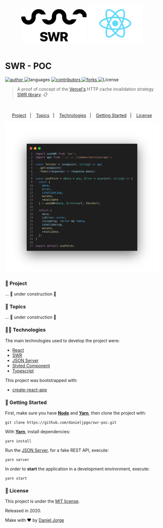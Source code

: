 <div align="center" >
  <img
    alt="swr"
    title="swr"
    src=".github/swr-logo.png"
    height="110px"
    />
  <img
    alt="react"
    title="react"
    src=".github/react-logo.png"
    width="180px" />
</div>
&nbsp;

<h1> SWR - POC</h1>

<p align="left">
   <a href="https://github.com/danieljpgo">
      <img
        alt="author"
        src="https://img.shields.io/badge/author-danieljpgo-a1a1a1?style=flat&labelColor=000000"
      />
   </a>
   <img
      alt="languages"
      src="https://img.shields.io/github/languages/count/danieljpgo/swr-poc?color=a1a1a1&style=flat&labelColor=000000"
   />
   <a href="https://github.com/danieljpgo/swr-poc/graphs/contributors">
      <img
        alt="contributors"
        src="https://img.shields.io/github/stars/danieljpgo/swr-poc?color=a1a1a1&style=flat&labelColor=000000"/>
   </a>
    <a href="https://github.com/danieljpgo/swr-poc/network/members">
      <img
         alt="forks"
         src="https://img.shields.io/github/forks/danieljpgo/swr-poc?color=a1a1a1&style=flat&labelColor=000000"/>
   </a>
     <img alt="License" src="https://img.shields.io/badge/license-MIT-a1a1a1?style=flat&labelColor=000000">
</p>

> A proof of concept of the <a href="https://vercel.com/">Vercel's</a> HTTP cache invalidation strategy <a href="https://swr.vercel.app/">SWR library</a>. :clipboard:

&nbsp;

<p align="center">
   <a href="#memo-project">Project</a>&nbsp;&nbsp;&nbsp;|&nbsp;&nbsp;&nbsp;
   <a href="#pushpin-topics">Topics</a>&nbsp;&nbsp;&nbsp;|&nbsp;&nbsp;&nbsp;
   <a href="#man_technologist-technologies">Technologies</a>&nbsp;&nbsp;&nbsp;|&nbsp;&nbsp;&nbsp;
   <a href="#runner-getting-started">Getting Started</a>&nbsp;&nbsp;&nbsp;|&nbsp;&nbsp;&nbsp;
   <a href="#page_with_curl-license">License</a>
</p>

<div align="center">
   <img
      alt="Post Motion"
      title="Post Motion"
      src=".github/code.png"
      width="640px" />
</div>

### :memo: Project
... :construction: under construction :construction:

### :pushpin: Topics
... :construction: under construction :construction:

### :man_technologist: Technologies
The main technologies used to develop the project were:
- [React](https://reactjs.org/)
- [SWR](https://swr.vercel.app/)
- [JSON Server](https://github.com/typicode/json-server)
- [Styled Component](https://styled-components.com/)
- [Typescript](https://www.typescriptlang.org/)

This project was bootstrapped with:
- [create-react-app](https://github.com/facebook/create-react-app)

### :runner: Getting Started
First, make sure you have **[Node](https://nodejs.org/en/)** and **[Yarn](https://yarnpkg.com/)**, then clone the project with:
```
git clone https://github.com/danieljpgo/swr-poc.git
```
With **[Yarn](https://yarnpkg.com/)**, install dependencies:
```
yarn install
```
Run the [JSON Server](https://github.com/typicode/json-server), for a fake REST API, execute:
```
yarn server
```
In order to **start** the application in a development environment, execute:
```
yarn start
```

### :page_with_curl: License
This project is under the [MIT license](https://github.com/danieljpgo/posts-motion/blob/master/LICENSE).
<div>Released in 2020.</div>

Make with ❤️ by [Daniel Jorge](https://github.com/danieljpgo)
